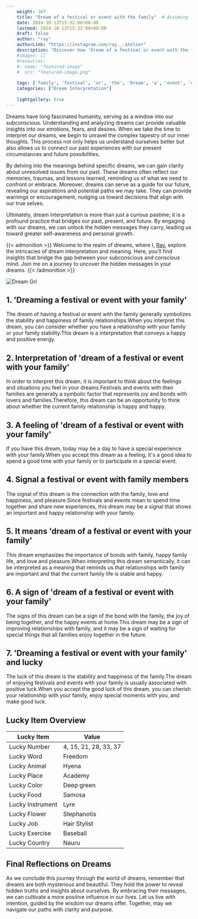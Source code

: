 ```yaml
---
    weight: 167
    title: "Dream of a festival or event with the family"  # Assuming 'title' column exists
    date: 2024-10-13T15:32:00+08:00
    lastmod: 2024-10-13T15:32:00+08:00
    draft: false
    author: "ray"
    authorLink: "https://instagram.com/ray._.atelier"
    description: "Discover how 'Dream of a festival or event with the family' can interpret your future and uncover its significant meanings in your life."
    #images: []
    #resources:
    #- name: "featured-image"
    #  src: "featured-image.png"
    
    tags: ['family', 'festival', 'or', 'the', 'Dream', 'a', 'event', 'of', 'with']
    categories: ["Dream Interpretation"]
    
    lightgallery: true
---
```

    
Dreams have long fascinated humanity, serving as a window into our subconscious. Understanding and analyzing dreams can provide valuable insights into our emotions, fears, and desires. When we take the time to interpret our dreams, we begin to unravel the complex tapestry of our inner thoughts. This process not only helps us understand ourselves better but also allows us to connect our past experiences with our present circumstances and future possibilities.

By delving into the meanings behind specific dreams, we can gain clarity about unresolved issues from our past. These dreams often reflect our memories, traumas, and lessons learned, reminding us of what we need to confront or embrace. Moreover, dreams can serve as a guide for our future, revealing our aspirations and potential paths we may take. They can provide warnings or encouragement, nudging us toward decisions that align with our true selves.

Ultimately, dream interpretation is more than just a curious pastime; it is a profound practice that bridges our past, present, and future. By engaging with our dreams, we can unlock the hidden messages they carry, leading us toward greater self-awareness and personal growth.

{{< admonition >}}
Welcome to the realm of dreams, where I, [Ray](https://instagram.com/ray._.atelier), explore the intricacies of dream interpretation and meaning. Here, you’ll find insights that bridge the gap between your subconscious and conscious mind. Join me on a journey to uncover the hidden messages in your dreams.
{{< /admonition >}}

![Dream Grl](https://cdn.pixabay.com/photo/2017/11/02/03/35/gothic-2910057_1280.jpg "Dream Grl")

## 1. 'Dreaming a festival or event with your family'
The dream of having a festival or event with the family generally symbolizes the stability and happiness of family relationships.When you interpret this dream, you can consider whether you have a relationship with your family or your family stability.This dream is a interpretation that conveys a happy and positive energy.

## 2. Interpretation of 'dream of a festival or event with your family'
In order to interpret this dream, it is important to think about the feelings and situations you feel in your dreams.Festivals and events with their families are generally a symbolic factor that represents joy and bonds with lovers and families.Therefore, this dream can be an opportunity to think about whether the current family relationship is happy and happy.

## 3. A feeling of 'dream of a festival or event with your family'
If you have this dream, today may be a day to have a special experience with your family.When you accept this dream as a feeling, it's a good idea to spend a good time with your family or to participate in a special event.

## 4. Signal a festival or event with family members
The signal of this dream is the connection with the family, love and happiness, and pleasure.Since festivals and events mean to spend time together and share new experiences, this dream may be a signal that shows an important and happy relationship with your family.

## 5. It means 'dream of a festival or event with your family'
This dream emphasizes the importance of bonds with family, happy family life, and love and pleasure.When interpreting this dream semantically, it can be interpreted as a meaning that reminds us that relationships with family are important and that the current family life is stable and happy.

## 6. A sign of 'dream of a festival or event with your family'
The signs of this dream can be a sign of the bond with the family, the joy of being together, and the happy events at home.This dream may be a sign of improving relationships with family, and it may be a sign of waiting for special things that all families enjoy together in the future.

## 7. 'Dreaming a festival or event with your family' and lucky
The luck of this dream is the stability and happiness of the family.The dream of enjoying festivals and events with your family is usually associated with positive luck.When you accept the good luck of this dream, you can cherish your relationship with your family, enjoy special moments with you, and make good luck.

## Lucky Item Overview
| Lucky Item          | Value              |
|---------------|--------------------|
| Lucky Number        | 4, 15, 21, 28, 33, 37  |
| Lucky Word          | Freedom |
| Lucky Animal        | Hyena |
| Lucky Place         | Academy     |
| Lucky Color         | Deep green     |
| Lucky Food          | Samosa      |
| Lucky Instrument    | Lyre |
| Lucky Flower        | Stephanotis    |
| Lucky Job           | Hair Stylist       |
| Lucky Exercise      | Baseball  |
| Lucky Country       | Nauru    |


##  Final Reflections on Dreams

As we conclude this journey through the world of dreams, remember that dreams are both mysterious and beautiful. They hold the power to reveal hidden truths and insights about ourselves. By embracing their messages, we can cultivate a more positive influence in our lives. Let us live with intention, guided by the wisdom our dreams offer. Together, may we navigate our paths with clarity and purpose.
